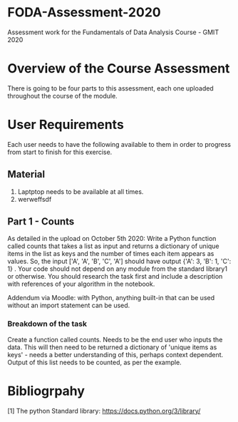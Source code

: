 # FODA-Assessment-2020
Assessment work for the Fundamentals of Data Analysis Course - GMIT 2020


# Overview of the Course Assessment
There is going to be four parts to this assessment, each one uploaded throughout the course of the module. 


# User Requirements
Each user needs to have the following available to them in order to progress from start to finish for this exercise. 

## Material
1) Laptptop needs to be available at all times. 
2) werweffsdf


## Part 1 - Counts

As detailed in the upload on October 5th 2020:
Write a Python function called counts that takes a list as input and returns a dictionary of unique items in the list as keys and the number of times each item appears as values. So, the input ['A', 'A', 'B', 'C', 'A'] should have output {'A': 3, 'B': 1, 'C': 1} . Your code should not depend on any module from the standard library1 or otherwise. You should research the task first and include a description with references of your algorithm in the notebook.

Addendum via Moodle: with Python, anything built-in that can be used without an import statement can be used.

### Breakdown of the task
Create a function called counts.
Needs to be the end user who inputs the data.
This will then need to be returned a dictionary of 'unique items as keys' - needs a better understanding of this, perhaps context dependent.
Output of this list needs to be counted, as per the example.


# Bibliogrpahy

[1] The python Standard library: https://docs.python.org/3/library/